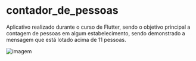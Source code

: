 # contador_de_pessoas

Aplicativo realizado durante o curso de Flutter, sendo o objetivo principal a contagem de pessoas em algum estabelecimento, sendo demonstrado a mensagem que está lotado acima de 11 pessoas. 

![imagem](exercicios\curso_flutter\contador_pessoas\contador_de_pessoas\app.img.png)
